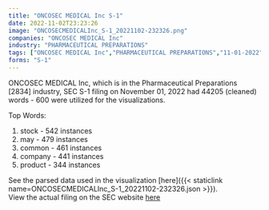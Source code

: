 ```yaml
---
title: "ONCOSEC MEDICAL Inc S-1"
date: 2022-11-02T23:23:26
image: "ONCOSECMEDICALInc_S-1_20221102-232326.png"
companies: "ONCOSEC MEDICAL Inc"
industry: "PHARMACEUTICAL PREPARATIONS"
tags: ["ONCOSEC MEDICAL Inc","PHARMACEUTICAL PREPARATIONS","11-01-2022","S-1"]
forms: "S-1"
---
```

ONCOSEC MEDICAL Inc, which is in the Pharmaceutical Preparations [2834] industry, SEC S-1 filing on November 01, 2022 had 44205 (cleaned) words - 600 were utilized for the visualizations.

Top Words:
1. stock - 542 instances
2. may - 479 instances
3. common - 461 instances
4. company - 441 instances
5. product - 344 instances


See the parsed data used in the visualization [here]({{< staticlink name=ONCOSECMEDICALInc_S-1_20221102-232326.json >}}).  
View the actual filing on the SEC website [here](https://www.sec.gov/Archives/edgar/data/1444307/0001493152-22-030052.txt)
